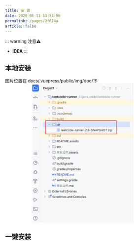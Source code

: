 ```yaml
---
title: 安 装
date: 2020-05-11 13:54:56
permalink: /pages/2f674a
article: false
---
```

::: warning 注意⚠️
- **IDEA**
:::

## 本地安装
图片位置在 docs/.vuepress/public/img/doc/下
<img src="/img/doc/image-20241213161325118.png" style="display: block; margin: 0 auto; zoom:50%;" />

## 一键安装
